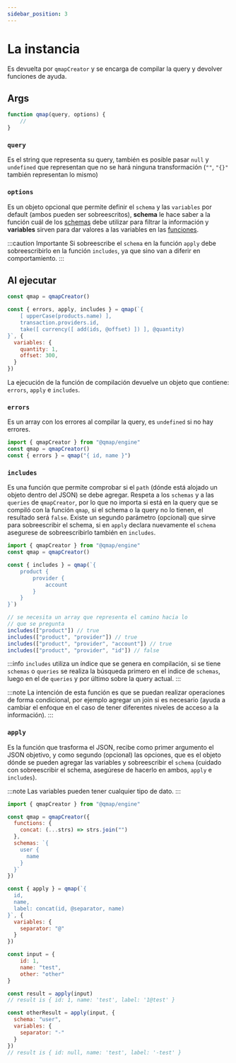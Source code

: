 ```yaml
---
sidebar_position: 3
---
```


# La instancia
Es devuelta por `qmapCreator` y se encarga de compilar la
query y devolver funciones de ayuda.

## Args
```javascript
function qmap(query, options) {
    //
}
```
### `query`
Es el string que representa su query, también es posible pasar
`null` y `undefined` que representan que no se hará ninguna
transformación (`""`, `"{}"` también representan lo mismo)

### `options`
Es un objeto opcional que permite definir el `schema` y las `variables` por default
(ambos pueden ser sobreescritos), **schema** le hace saber a la función cuál de los
[schemas](./create-instance#schemas) debe utilizar para filtrar la información
y **variables** sirven para dar valores a las variables en las [funciones](./queries/functions).

:::caution Importante
Si sobreescribe el `schema` en la función `apply` debe sobreescribirlo en la función
`includes`, ya que sino van a diferir en comportamiento.
:::

## Al ejecutar
```javascript
const qmap = qmapCreator()

const { errors, apply, includes } = qmap(`{
    [ upperCase(products.name) ],
    transaction.providers.id,
    take([ currency([ add(ids, @offset) ]) ], @quantity)
}`, {
  variables: {
    quantity: 1,
    offset: 300,
  }
})
```

La ejecución de la función de compilación devuelve
un objeto que contiene: `errors`, `apply` e `includes`.

### `errors`
Es un array con los errores al compilar la query, es `undefined` si no hay errores.
```javascript
import { qmapCreator } from "@qmap/engine"
const qmap = qmapCreator()
const { errors } = qmap("{ id, name }")
```
### `includes`
Es una función que permite comprobar si el `path`
(dónde está alojado un objeto dentro del JSON)
se debe agregar. Respeta a los `schemas` y a las
`queries` de `qmapCreator`, por lo que no importa si
está en la query que se compiló con la función `qmap`,
si el schema o la query no lo tienen,
el resultado será `false`. Existe un segundo
parámetro (opcional) que sirve para sobreescribir
el schema, si en `apply` declara nuevamente el
`schema` asegurese de sobreescribirlo también en
`includes`.

```javascript
import { qmapCreator } from "@qmap/engine"
const qmap = qmapCreator()

const { includes } = qmap(`{
    product {
        provider {
            account
        }
    }
}`)

// se necesita un array que representa el camino hacia lo
// que se pregunta
includes(["product"]) // true
includes(["product", "provider"]) // true
includes(["product", "provider", "account"]) // true
includes(["product", "provider", "id"]) // false
```

:::info
`includes` utiliza un índice que se genera en compilación,
si se tiene `schemas` o `queries` se realiza la búsqueda
primero en el indice de `schemas`, luego en el de `queries`
y por último sobre la query actual.
:::

:::note
La intención de esta función es que se puedan realizar
operaciones de forma condicional, por ejemplo agregar
un join si es necesario (ayuda a cambiar el enfoque
en el caso de tener diferentes niveles de acceso a la información).
:::

### `apply`
Es la función que trasforma el JSON, recibe como
primer argumento el JSON objetivo, y como segundo (opcional)
las opciones, que es el objeto dónde se pueden agregar las
variables y sobreescribir el `schema` (cuidado con
sobreescribir el schema, asegúrese de hacerlo en ambos, `apply` e `includes`).

:::note
Las variables pueden tener cualquier tipo de dato.
:::

```javascript
import { qmapCreator } from "@qmap/engine"

const qmap = qmapCreator({
  functions: {
    concat: (...strs) => strs.join("")
  },
  schemas: `{
    user {
      name
    }
  }`
})

const { apply } = qmap(`{
  id,
  name,
  label: concat(id, @separator, name)
}`, {
  variables: {
    separator: "@"
  }
})

const input = {
    id: 1,
    name: "test",
    other: "other"
}

const result = apply(input)
// result is { id: 1, name: 'test', label: '1@test' }

const otherResult = apply(input, {
  schema: "user",
  variables: {
    separator: "-"
  }
})
// result is { id: null, name: 'test', label: '-test' }
```

